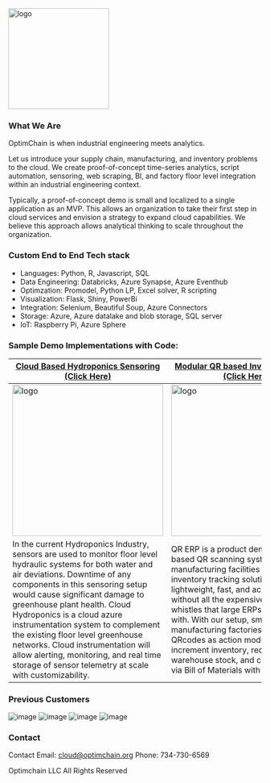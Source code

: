 <img src="https://user-images.githubusercontent.com/84352976/130158800-e40026a2-41ea-473f-92f6-95524c96feae.png" alt="logo" width="200"/>


###  What We Are
OptimChain is when industrial engineering meets analytics. 

Let us introduce your supply chain, manufacturing, and inventory problems to the cloud. We create proof-of-concept time-series analytics, script automation, sensoring, web scraping, BI, and factory floor level integration within an industrial engineering context. 

Typically, a proof-of-concept demo is small and localized to a single application as an MVP. This allows an organization to take their first step in cloud services and envision a strategy to expand cloud capabilities. We believe this approach allows analytical thinking to scale throughout the organization. 


### Custom End to End Tech stack
* Languages: Python, R, Javascript, SQL
* Data Engineering: Databricks, Azure Synapse, Azure Eventhub
* Optimzation: Promodel, Python LP, Excel solver, R scripting
* Visualization: Flask, Shiny, PowerBi
* Integration: Selenium, Beautiful Soup, Azure Connectors
* Storage: Azure, Azure datalake and blob storage, SQL server
* IoT: Raspberry Pi, Azure Sphere

### Sample Demo Implementations with Code:

<left>

| [Cloud Based Hydroponics Sensoring (Click Here)](https://github.com/OptimChain/Cloud_Hydroponics) | [Modular QR based Inventory Control (Click Here)](https://github.com/OptimChain/QR_ERP) |  Databricks R and PowerBi Ticket Forecasting |
| --- | ----------- | ----------- |
| <img src="https://user-images.githubusercontent.com/84352976/120255471-e031fd00-c240-11eb-8cc5-5b027cc268c9.png" alt="logo" width="300"/> | <img src="https://user-images.githubusercontent.com/84352976/120255432-c8f30f80-c240-11eb-8974-d60f14ae9f12.png" alt="logo" width="300"/> | <img src="https://user-images.githubusercontent.com/84352976/130159862-7aae4887-b811-414e-bf95-3961afdf774f.png" alt="logo" width="300"/>|
| In the current Hydroponics Industry, sensors are used to monitor floor level hydraulic systems for both water and air deviations. Downtime of any components in this sensoring setup would cause significant damage to greenhouse plant health. Cloud Hydroponics is a cloud azure instrumentation system to complement the existing floor level greenhouse networks. Cloud instrumentation will allow alerting, monitoring, and real time storage of sensor telemetry at scale with customizability. | QR ERP is a product demo for a cloud based QR scanning system. Small manufacturing facilities need an inventory tracking solution that is lightweight, fast, and accessible without all the expensive bells and whistles that large ERPs typically come with. With our setup, small manufacturing factories can print QRcodes as action modules and auto-increment inventory, reconcillate warehouse stock, and create full builds via Bill of Materials with their phone! | Statistical time-series forecast + classification done for a cilent with PowerBi front end code + R backend code. Work was to predict quota ticket submissions for a major US based cloud provider.|

</left>



### Previous Customers


![image](https://user-images.githubusercontent.com/84352976/120245367-d056f080-c221-11eb-9ed9-e98f00b69ef5.png) ![image](https://user-images.githubusercontent.com/84352976/120245376-da78ef00-c221-11eb-8202-353f49adc7e1.png) ![image](https://user-images.githubusercontent.com/84352976/120245387-eb296500-c221-11eb-810f-7b591d06b6ae.png)
![image](https://user-images.githubusercontent.com/84352976/130158704-70c962a0-eb74-4900-8417-ab61856213ee.png)


### Contact

Contact
Email: cloud@optimchain.org
Phone: 734-730-6569


Optimchain LLC  All Rights Reserved

